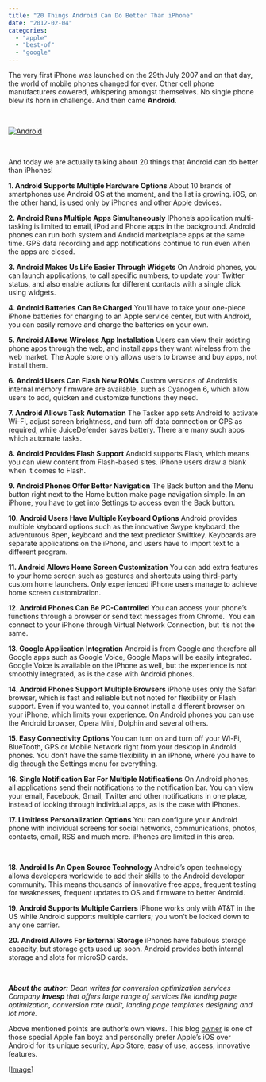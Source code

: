 ```yaml
---
title: "20 Things Android Can Do Better Than iPhone"
date: "2012-02-04"
categories: 
  - "apple"
  - "best-of"
  - "google"
---
```


The very first iPhone was launched on the 29th July 2007 and on that day, the world of mobile phones changed for ever. Other cell phone manufacturers cowered, whispering amongst themselves. No single phone blew its horn in challenge. And then came **Android**.

 

[![Android](http://lh3.ggpht.com/-QU70ErHcJ_s/TyzX-vvYZkI/AAAAAAAAIWE/ndjcQgZDlkw/4742571766_37a4d7bddb_b_thumb%25255B1%25255D.jpg?imgmax=800 "Android")](http://lh5.ggpht.com/-3n6Nb17bOxM/TyzX-GawdUI/AAAAAAAAIV8/7p0hH3pEGGk/s1600-h/4742571766_37a4d7bddb_b%25255B3%25255D.jpg)

 

And today we are actually talking about 20 things that Android can do better than iPhones!

**1\. Android Supports Multiple Hardware Options** About 10 brands of smartphones use Android OS at the moment, and the list is growing. iOS, on the other hand, is used only by iPhones and other Apple devices.

**2\. Android Runs Multiple Apps Simultaneously** IPhone’s application multi-tasking is limited to email, iPod and Phone apps in the background. Android phones can run both system and Android marketplace apps at the same time. GPS data recording and app notifications continue to run even when the apps are closed.

**3\. Android Makes Us Life Easier Through Widgets** On Android phones, you can launch applications, to call specific numbers, to update your Twitter status, and also enable actions for different contacts with a single click using widgets.

**4\. Android Batteries Can Be Charged** You’ll have to take your one-piece iPhone batteries for charging to an Apple service center, but with Android, you can easily remove and charge the batteries on your own.

**5\. Android Allows Wireless App Installation** Users can view their existing phone apps through the web, and install apps they want wireless from the web market. The Apple store only allows users to browse and buy apps, not install them.

**6\. Android Users Can Flash New ROMs** Custom versions of Android’s internal memory firmware are available, such as Cyanogen 6, which allow users to add, quicken and customize functions they need.

**7\. Android Allows Task Automation** The Tasker app sets Android to activate Wi-Fi, adjust screen brightness, and turn off data connection or GPS as required, while JuiceDefender saves battery. There are many such apps which automate tasks.

**8\. Android Provides Flash Support** Android supports Flash, which means you can view content from Flash-based sites. iPhone users draw a blank when it comes to Flash.

**9\. Android Phones Offer Better Navigation** The Back button and the Menu button right next to the Home button make page navigation simple. In an iPhone, you have to get into Settings to access even the Back button.

**10\. Android Users Have Multiple Keyboard Options** Android provides multiple keyboard options such as the innovative Swype keyboard, the adventurous 8pen, keyboard and the text predictor Swiftkey. Keyboards are separate applications on the iPhone, and users have to import text to a different program.

**11\. Android Allows Home Screen Customization** You can add extra features to your home screen such as gestures and shortcuts using third-party custom home launchers. Only experienced iPhone users manage to achieve home screen customization.

**12\. Android Phones Can Be PC-Controlled** You can access your phone’s functions through a browser or send text messages from Chrome.  You can connect to your iPhone through Virtual Network Connection, but it’s not the same.

**13\. Google Application Integration** Android is from Google and therefore all Google apps such as Google Voice, Google Maps will be easily integrated. Google Voice is available on the iPhone as well, but the experience is not smoothly integrated, as is the case with Android phones.

**14\. Android Phones Support Multiple Browsers** iPhone uses only the Safari browser, which is fast and reliable but not noted for flexibility or Flash support. Even if you wanted to, you cannot install a different browser on your iPhone, which limits your experience. On Android phones you can use the Android browser, Opera Mini, Dolphin and several others.

**15\. Easy Connectivity Options** You can turn on and turn off your Wi-Fi, BlueTooth, GPS or Mobile Network right from your desktop in Android phones. You don’t have the same flexibility in an iPhone, where you have to dig through the Settings menu for everything.

**16\. Single Notification Bar For Multiple Notifications** On Android phones, all applications send their notifications to the notification bar. You can view your email, Facebook, Gmail, Twitter and other notifications in one place, instead of looking through individual apps, as is the case with iPhones.

**17\. Limitless Personalization Options** You can configure your Android phone with individual screens for social networks, communications, photos, contacts, email, RSS and much more. iPhones are limited in this area.

 

**18\. Android Is An Open Source Technology** Android’s open technology allows developers worldwide to add their skills to the Android developer community. This means thousands of innovative free apps, frequent testing for weaknesses, frequent updates to OS and firmware to better Android.

**19\. Android Supports Multiple Carriers** iPhone works only with AT&T in the US while Android supports multiple carriers; you won’t be locked down to any one carrier.

**20\. Android Allows For External Storage** iPhones have fabulous storage capacity, but storage gets used up soon. Android provides both internal storage and slots for microSD cards.

 

_**About the author:** Dean writes for conversion optimization services Company **Invesp** that offers large range of services like landing page optimization, conversion rate audit, landing page templates designing and lot more._

Above mentioned points are author’s own views. This blog [owner](http://facebook.com/cosmoGeek) is one of those special Apple fan boyz and personally prefer Apple’s iOS over Android for its unique security, App Store, easy of use, access, innovative features.

\[[Image](http://www.flickr.com/photos/reo_m/4742571766/sizes/l/in/photostream/)\]
